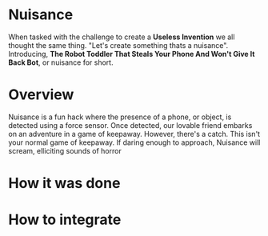 # Nuisance

When tasked with the challenge to create a **Useless Invention** we all thought the same thing. "Let's create something thats a nuisance". Introducing, **The Robot Toddler That Steals Your Phone And Won't Give It Back Bot**, or nuisance for short.


# Overview

Nuisance is a fun hack where the presence of a phone, or object, is detected using a force sensor. Once detected, our lovable friend embarks on an adventure in a game of keepaway. However, there's a catch. 
This isn't your normal game of keepaway. If daring enough to approach, Nuisance will scream, elliciting sounds of horror


# How it was done



# How to integrate
